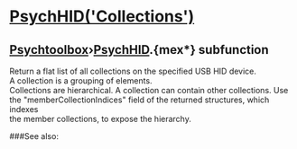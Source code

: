 # [PsychHID('Collections')](PsychHID-Collections) 
## [Psychtoolbox](Pyschtoolbox)&#8250;[PsychHID](PsychHID).{mex*} subfunction


Return a flat list of all collections on the specified USB HID device.  
A collection is a grouping of elements.  
Collections are hierarchical. A collection can contain other collections. Use  
the "memberCollectionIndices" field of the returned structures, which indexes  
the member collections, to expose the hierarchy.  


###See also:

